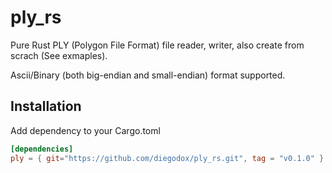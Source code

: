 # ply_rs

Pure Rust PLY (Polygon File Format) file reader, writer, also create from scrach (See exmaples).

Ascii/Binary (both big-endian and small-endian) format supported.

## Installation

Add dependency to your Cargo.toml

```toml
[dependencies]
ply = { git="https://github.com/diegodox/ply_rs.git", tag = "v0.1.0" }
```

